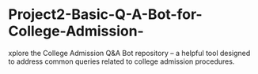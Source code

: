 # Project2-Basic-Q-A-Bot-for-College-Admission-
xplore the College Admission Q&amp;A Bot repository – a helpful tool designed to address common queries related to college admission procedures. 
